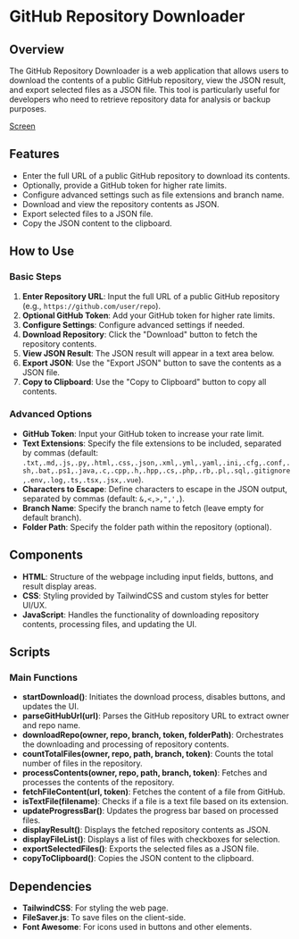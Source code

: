 # GitHub Repository Downloader

## Overview
The GitHub Repository Downloader is a web application that allows users to download the contents of a public GitHub repository, view the JSON result, and export selected files as a JSON file. This tool is particularly useful for developers who need to retrieve repository data for analysis or backup purposes.

[Screen](https://github.com/avnigashi/github-files-collector/blob/main/screen.png?raw=true)


## Features
- Enter the full URL of a public GitHub repository to download its contents.
- Optionally, provide a GitHub token for higher rate limits.
- Configure advanced settings such as file extensions and branch name.
- Download and view the repository contents as JSON.
- Export selected files to a JSON file.
- Copy the JSON content to the clipboard.

## How to Use

### Basic Steps
1. **Enter Repository URL**: Input the full URL of a public GitHub repository (e.g., `https://github.com/user/repo`).
2. **Optional GitHub Token**: Add your GitHub token for higher rate limits.
3. **Configure Settings**: Configure advanced settings if needed.
4. **Download Repository**: Click the "Download" button to fetch the repository contents.
5. **View JSON Result**: The JSON result will appear in a text area below.
6. **Export JSON**: Use the "Export JSON" button to save the contents as a JSON file.
7. **Copy to Clipboard**: Use the "Copy to Clipboard" button to copy all contents.

### Advanced Options
- **GitHub Token**: Input your GitHub token to increase your rate limit.
- **Text Extensions**: Specify the file extensions to be included, separated by commas (default: `.txt,.md,.js,.py,.html,.css,.json,.xml,.yml,.yaml,.ini,.cfg,.conf,.sh,.bat,.ps1,.java,.c,.cpp,.h,.hpp,.cs,.php,.rb,.pl,.sql,.gitignore,.env,.log,.ts,.tsx,.jsx,.vue`).
- **Characters to Escape**: Define characters to escape in the JSON output, separated by commas (default: `&,<,>,",',`).
- **Branch Name**: Specify the branch name to fetch (leave empty for default branch).
- **Folder Path**: Specify the folder path within the repository (optional).

## Components
- **HTML**: Structure of the webpage including input fields, buttons, and result display areas.
- **CSS**: Styling provided by TailwindCSS and custom styles for better UI/UX.
- **JavaScript**: Handles the functionality of downloading repository contents, processing files, and updating the UI.

## Scripts
### Main Functions
- **startDownload()**: Initiates the download process, disables buttons, and updates the UI.
- **parseGitHubUrl(url)**: Parses the GitHub repository URL to extract owner and repo name.
- **downloadRepo(owner, repo, branch, token, folderPath)**: Orchestrates the downloading and processing of repository contents.
- **countTotalFiles(owner, repo, path, branch, token)**: Counts the total number of files in the repository.
- **processContents(owner, repo, path, branch, token)**: Fetches and processes the contents of the repository.
- **fetchFileContent(url, token)**: Fetches the content of a file from GitHub.
- **isTextFile(filename)**: Checks if a file is a text file based on its extension.
- **updateProgressBar()**: Updates the progress bar based on processed files.
- **displayResult()**: Displays the fetched repository contents as JSON.
- **displayFileList()**: Displays a list of files with checkboxes for selection.
- **exportSelectedFiles()**: Exports the selected files as a JSON file.
- **copyToClipboard()**: Copies the JSON content to the clipboard.

## Dependencies
- **TailwindCSS**: For styling the web page.
- **FileSaver.js**: To save files on the client-side.
- **Font Awesome**: For icons used in buttons and other elements.
